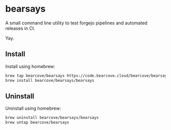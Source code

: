 # bearsays

A small command line utility to test forgejo pipelines and automated releases in CI.

Yay.

## Install

Install using homebrew:

```bash
brew tap bearcove/bearsays https://code.bearcove.cloud/bearcove/bearsays
brew install bearcove/bearsays/bearsays
```

## Uninstall

Uninstall using homebrew:

```bash
brew uninstall bearcove/bearsays/bearsays
brew untap bearcove/bearsays
```
